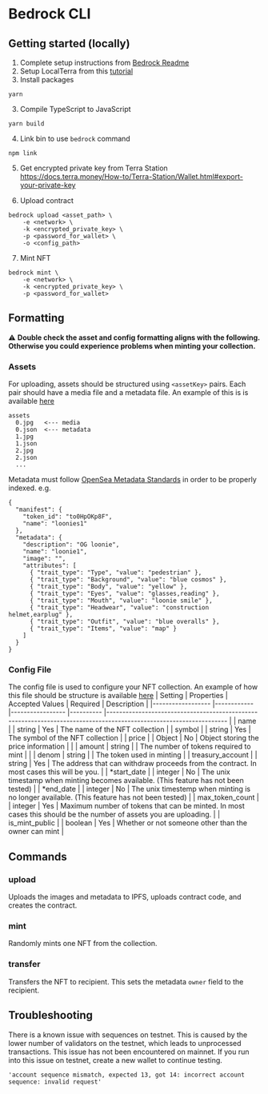 # Bedrock CLI

## Getting started (locally)
1. Complete setup instructions from [Bedrock Readme](../../README.md)
2. Setup LocalTerra from this [tutorial](https://docs.terra.money/Tutorials/Smart-contracts/Overview.html)
3. Install packages
```
yarn
```
3. Compile TypeScript to JavaScript
```
yarn build
```
4. Link bin to use `bedrock` command
```
npm link
```
5. Get encrypted private key from Terra Station
https://docs.terra.money/How-to/Terra-Station/Wallet.html#export-your-private-key

6. Upload contract
```
bedrock upload <asset_path> \
	-e <network> \
	-k <encrypted_private_key> \
	-p <password_for_wallet> \
	-o <config_path>
```
7. Mint NFT
```
bedrock mint \
	-e <network> \
	-k <encrypted_private_key> \
	-p <password_for_wallet>
```

## Formatting

:warning: **Double check the asset and config formatting aligns with the following. Otherwise you could experience problems when minting your collection.**

### Assets
For uploading, assets should be structured using `<assetKey>` pairs. Each pair should have a media file and a metadata file. An example of this is is available [here](example/assets)
```
assets
  0.jpg   <--- media
  0.json  <--- metadata
  1.jpg
  1.json
  2.jpg
  2.json
  ...
```
Metadata must follow [OpenSea Metadata Standards](https://docs.opensea.io/docs/metadata-standards) in order to be properly indexed.
e.g.
```
{
  "manifest": {
    "token_id": "to0HpOKp8F",
    "name": "loonies1"
  },
  "metadata": {
    "description": "OG loonie",
    "name": "loonie1",
    "image": "",
    "attributes": [
      { "trait_type": "Type", "value": "pedestrian" },
      { "trait_type": "Background", "value": "blue cosmos" },
      { "trait_type": "Body", "value": "yellow" },
      { "trait_type": "Eyes", "value": "glasses,reading" },
      { "trait_type": "Mouth", "value": "loonie smile" },
      { "trait_type": "Headwear", "value": "construction helmet,earplug" },
      { "trait_type": "Outfit", "value": "blue overalls" },
      { "trait_type": "Items", "value": "map" }
    ]
  }
}
```
### Config File
The config file is used to configure your NFT collection. An example of how this file should be structure is available [here](example/config.json)
| Setting          	| Properties 	| Accepted Values 	| Required 	| Description                                                                                                       	|
|------------------	|------------	|-----------------	|----------	|-------------------------------------------------------------------------------------------------------------------	|
| name             	|            	| string          	| Yes      	| The name of the NFT collection                                                                                    	|
| symbol           	|            	| string          	| Yes      	| The symbol of the NFT collection                                                                                  	|
| price            	|            	| Object          	| No       	| Object storing the price information                                                                              	|
|                  	| amount     	| string          	|          	| The number of tokens required to mint                                                                             	|
|                  	| denom      	| string          	|          	| The token used in minting                                                                                         	|
| treasury_account 	|            	| string          	| Yes      	| The address that can withdraw proceeds from the contract. In most cases this will be you.                         	|
| *start_date      	|            	| integer         	| No       	| The unix timestamp when minting becomes available. (This feature has not been tested)                             	|
| *end_date        	|            	| integer         	| No       	| The unix timestemp when minting is no longer available. (This feature has not been tested)                        	|
| max_token_count  	|            	| integer         	| Yes      	| Maximum number of tokens that can be minted. In most cases this should be the number of assets you are uploading. 	|
| is_mint_public   	|            	| boolean         	| Yes      	| Whether or not someone other than the owner can mint                                                              	|

## Commands
### upload
Uploads the images and metadata to IPFS, uploads contract code, and creates the contract.

### mint
Randomly mints one NFT from the collection. 

### transfer
Transfers the NFT to recipient. This sets the metadata `owner` field to the recipient.


## Troubleshooting

There is a known issue with sequences on testnet. This is caused by the lower number of validators on the testnet, which leads to unprocessed transactions. This issue has not been encountered on mainnet. If you run into this issue on testnet, create a new wallet to continue testing.
```
'account sequence mismatch, expected 13, got 14: incorrect account sequence: invalid request'
```
